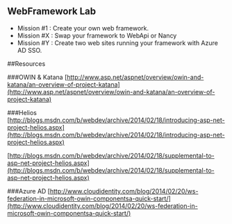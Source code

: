 ## WebFramework Lab

- Mission #1 : Create your own web framework.
- Mission #X : Swap your framework to WebApi or Nancy
- Mission #Y : Create two web sites running your framework with Azure AD SSO.


##Resources

###OWIN & Katana
[http://www.asp.net/aspnet/overview/owin-and-katana/an-overview-of-project-katana](http://www.asp.net/aspnet/overview/owin-and-katana/an-overview-of-project-katana)

###Helios
[http://blogs.msdn.com/b/webdev/archive/2014/02/18/introducing-asp-net-project-helios.aspx](http://blogs.msdn.com/b/webdev/archive/2014/02/18/introducing-asp-net-project-helios.aspx)

[http://blogs.msdn.com/b/webdev/archive/2014/02/18/supplemental-to-asp-net-project-helios.aspx](http://blogs.msdn.com/b/webdev/archive/2014/02/18/supplemental-to-asp-net-project-helios.aspx)

###Azure AD
[http://www.cloudidentity.com/blog/2014/02/20/ws-federation-in-microsoft-owin-componentsa-quick-start/](http://www.cloudidentity.com/blog/2014/02/20/ws-federation-in-microsoft-owin-componentsa-quick-start/)
